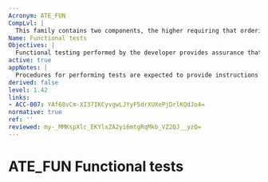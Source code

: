 ```yaml
---
Acronym: ATE_FUN
CompLvl: |
  This family contains two components, the higher requiring that ordering dependencies are analysed.
Name: Functional tests
Objectives: |
  Functional testing performed by the developer provides assurance that the tests in the test documentation are performed and documented correctly. The correspondence of these tests to the design descriptions of the TSF is achieved through the Coverage (ATE_COV) and Depth (ATE_DPT) families. This family contributes to providing assurance that the likelihood of undiscovered flaws is relatively small. The families Coverage (ATE_COV), Depth (ATE_DPT) and Functional tests (ATE_FUN) are used in combination to define the evidence of testing to be supplied by a developer. Independent functional testing by the evaluator is specified by Independent testing (ATE_IND).
active: true
appNotes: |
  Procedures for performing tests are expected to provide instructions for using test programs and test suites, including the test environment, test conditions, test data parameters and values. The test procedures should also show how the test results are derived from the test inputs. Ordering dependencies are relevant when the successful execution of a particular test depends upon the existence of a particular state. For example, this can require that test A be executed immediately before test B, since the state resulting from the successful execution of test A is a prerequisite for the successful execution of test B. Thus, failure of test B can be related to a problem with the ordering dependencies. In the above example, test B can fail because test C (rather than test A) was executed immediately before it, or the failure of test B can be related to a failure of test A.
derived: false
level: 1.42
links:
- ACC-007: YAf68vCm-XI37IKCyvgwLJYyF5drXUXePjDrlKQdJo4=
normative: true
ref: ''
reviewed: my-_MMKspXlc_EKYlxZA2yi6mtgRqMkb_VZ2QJ__yzQ=
---
```


# ATE_FUN Functional tests